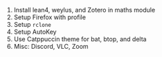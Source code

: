 1. Install lean4, weylus, and Zotero in maths module
2. Setup Firefox with profile
3. Setup `rclone`
4. Setup AutoKey
5. Use Catppuccin theme for bat, btop, and delta
6. Misc: Discord, VLC, Zoom
